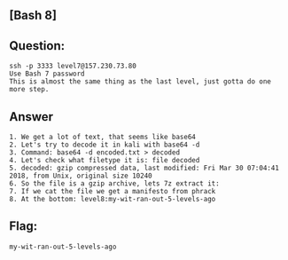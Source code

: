 [Bash 8]
---
Question:
---
	ssh -p 3333 level7@157.230.73.80
	Use Bash 7 password
	This is almost the same thing as the last level, just gotta do one more step.

Answer
---
	1. We get a lot of text, that seems like base64
	2. Let's try to decode it in kali with base64 -d 
	3. Command: base64 -d encoded.txt > decoded
	4. Let's check what filetype it is: file decoded
	5. decoded: gzip compressed data, last modified: Fri Mar 30 07:04:41 2018, from Unix, original size 10240
	6. So the file is a gzip archive, lets 7z extract it:
	7. If we cat the file we get a manifesto from phrack
	8. At the bottom: level8:my-wit-ran-out-5-levels-ago


Flag:
---
	my-wit-ran-out-5-levels-ago